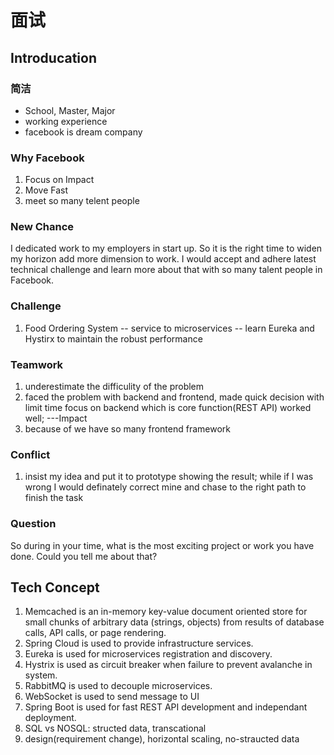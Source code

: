 # 面试
## Introducation

### 简洁

- School, Master, Major
- working experience
- facebook is dream company

### Why Facebook
1. Focus on Impact
2. Move Fast
3. meet so many telent people 

### New Chance
I dedicated work to my employers in start up. So it is the right time to widen my horizon add more dimension to work. I would accept and adhere latest technical challenge and learn more about that with so many talent people in Facebook.

### Challenge
1. Food Ordering System -- service to microservices -- learn Eureka and Hystirx to maintain the robust performance

### Teamwork
1. underestimate the difficulity of the problem
2. faced the problem with backend and frontend, made quick decision with limit time focus on backend which is core function(REST API) worked well; ---Impact
3. because of we have so many frontend framework 

### Conflict
1. insist my idea and put it to prototype showing the result; while if I was wrong I would definately correct mine and chase to the right path to finish the task

### Question
So during in your time, what is the most exciting project or work you have done. Could you tell me about that?

## Tech Concept
1. Memcached is an in-memory key-value document oriented store for small chunks of arbitrary data (strings, objects) from results of database calls, API calls, or page rendering.
2. Spring Cloud is used to provide infrastructure services.
3. Eureka is used for microservices registration and discovery.
4. Hystrix is used as circuit breaker when failure to prevent avalanche in system.
5. RabbitMQ is used to decouple microservices.
6. WebSocket is used to send message to UI
7. Spring Boot is used for fast REST API development and independant deployment.
8. SQL vs NOSQL: structed data, transcational
9. design(requirement change), horizontal scaling, no-straucted data